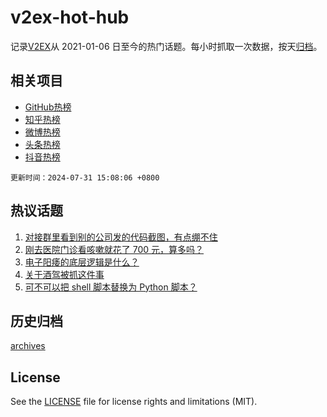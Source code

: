 # v2ex-hot-hub

 记录[V2EX](https://www.v2ex.com/)从 2021-01-06 日至今的热门话题。每小时抓取一次数据，按天[归档](archives)。
 
 ## 相关项目

- [GitHub热榜](https://github.com/lonnyzhang423/github-hot-hub)
- [知乎热榜](https://github.com/lonnyzhang423/zhihu-hot-hub)
- [微博热榜](https://github.com/lonnyzhang423/weibo-hot-hub)
- [头条热榜](https://github.com/lonnyzhang423/toutiao-hot-hub)
- [抖音热榜](https://github.com/lonnyzhang423/douyin-hot-hub)


 `更新时间：2024-07-31 15:08:06 +0800`

## 热议话题

1. [对接群里看到别的公司发的代码截图，有点绷不住](https://www.v2ex.com/t/1061237)
1. [刚去医院门诊看咳嗽就花了 700 元，算多吗？](https://www.v2ex.com/t/1061227)
1. [电子阳痿的底层逻辑是什么？](https://www.v2ex.com/t/1061356)
1. [关于酒驾被抓这件事](https://www.v2ex.com/t/1061385)
1. [可不可以把 shell 脚本替换为 Python 脚本？](https://www.v2ex.com/t/1061359)

## 历史归档

[archives](archives)

## License

See the [LICENSE](LICENSE) file for license rights and limitations (MIT).

